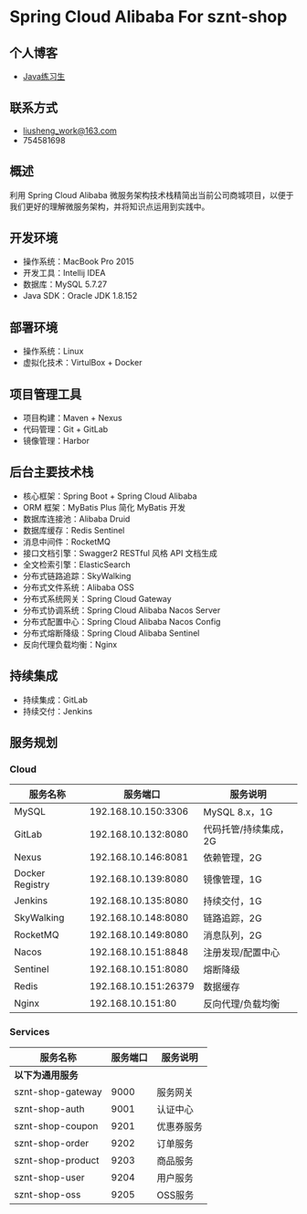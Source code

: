 # Spring Cloud Alibaba For sznt-shop

## 个人博客

- [Java练习生](https://cbqr.github.io)

## 联系方式
- liusheng_work@163.com
- 754581698


## 概述

利用 Spring Cloud Alibaba 微服务架构技术栈精简出当前公司商城项目，以便于我们更好的理解微服务架构，并将知识点运用到实践中。

## 开发环境

- 操作系统：MacBook Pro 2015
- 开发工具：Intellij IDEA
- 数据库：MySQL 5.7.27
- Java SDK：Oracle JDK 1.8.152

## 部署环境

- 操作系统：Linux
- 虚拟化技术：VirtulBox + Docker

## 项目管理工具

- 项目构建：Maven + Nexus
- 代码管理：Git + GitLab
- 镜像管理：Harbor

## 后台主要技术栈

- 核心框架：Spring Boot + Spring Cloud Alibaba
- ORM 框架：MyBatis Plus 简化 MyBatis 开发
- 数据库连接池：Alibaba Druid
- 数据库缓存：Redis Sentinel
- 消息中间件：RocketMQ
- 接口文档引擎：Swagger2 RESTful 风格 API 文档生成
- 全文检索引擎：ElasticSearch
- 分布式链路追踪：SkyWalking
- 分布式文件系统：Alibaba OSS
- 分布式系统网关：Spring Cloud Gateway
- 分布式协调系统：Spring Cloud Alibaba Nacos Server
- 分布式配置中心：Spring Cloud Alibaba Nacos Config
- 分布式熔断降级：Spring Cloud Alibaba Sentinel
- 反向代理负载均衡：Nginx

## 持续集成

- 持续集成：GitLab
- 持续交付：Jenkins

## 服务规划

### Cloud

| 服务名称    | 服务端口         | 服务说明                               |
| --------------- | -------------------- | ------------------------------------------ |
| MySQL           | 192.168.10.150:3306  | MySQL 8.x，1G                             |
| GitLab          | 192.168.10.132:8080  | 代码托管/持续集成，2G             |
| Nexus           | 192.168.10.146:8081  | 依赖管理，2G                          |
| Docker Registry | 192.168.10.139:8080  | 镜像管理，1G                          |
| Jenkins         | 192.168.10.135:8080  | 持续交付，1G                          |
| SkyWalking      | 192.168.10.148:8080  | 链路追踪，2G                          |
| RocketMQ        | 192.168.10.149:8080  | 消息队列，2G                          |
| Nacos           | 192.168.10.151:8848  | 注册发现/配置中心                  |
| Sentinel        | 192.168.10.151:8080  | 熔断降级                               |
| Redis           | 192.168.10.151:26379 | 数据缓存                               |
| Nginx           | 192.168.10.151:80    | 反向代理/负载均衡                  |

### Services

| 服务名称                             | 服务端口 | 服务说明   |
| ---------------------------------------- | -------- | -------------- |
| **以下为通用服务**                       |          |                |
| sznt-shop-gateway                       | 9000     | 服务网关 |
| sznt-shop-auth                          | 9001     | 认证中心 |
| sznt-shop-coupon                        | 9201     | 优惠券服务|
| sznt-shop-order                         | 9202     | 订单服务 |
| sznt-shop-product                       | 9203     | 商品服务 |
| sznt-shop-user                          | 9204     | 用户服务 |
| sznt-shop-oss                           | 9205     | OSS服务 |
